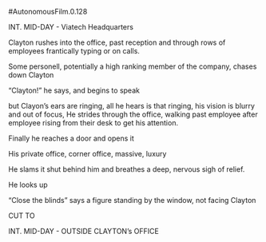 #AutonomousFilm.0.128

INT. MID-DAY - Viatech Headquarters

Clayton rushes into the office, past reception and through rows of employees frantically typing or on calls.

Some personell, potentially a high ranking member of the company, chases down Clayton

“Clayton!” he says, and begins to speak

but Clayon’s ears are ringing, all he hears is that ringing, his vision is blurry and out of focus, He strides through the office, walking past employee after employee rising from their desk to get his attention.

Finally he reaches a door and opens it

His private office, corner office, massive, luxury

He slams it shut behind him and breathes a deep, nervous sigh of relief.

He looks up

“Close the blinds” says a figure standing by the window, not facing Clayton

CUT TO

INT. MID-DAY - OUTSIDE CLAYTON’s OFFICE